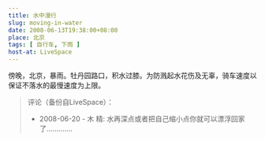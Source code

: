 ```yaml
---
title: 水中漫行
slug: moving-in-water
date: 2008-06-13T19:38:00+08:00
place: 北京
tags: [ 自行车, 下雨 ]
host-at: LiveSpace
---
```

傍晚，北京，暴雨。牡丹园路口，积水过膝。为防溅起水花伤及无辜，骑车速度以保证不落水的最慢速度为上限。

> 评论（备份自LiveSpace）：
>
> * 2008-06-20 - 木 精: 水再深点或者把自己缩小点你就可以漂浮回家了………….
